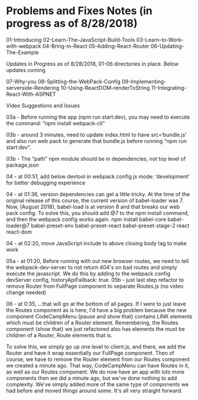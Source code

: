# Problems and Fixes Notes (in progress as of 8/28/2018)

01-Introducing
02-Learn-The-JavaScript-Build-Tools
03-Learn-to-Work-with-webpack
04-Bring-in-React
05-Adding-React-Router
06-Updating-The-Example

Updates in Progress as of 8/28/2018, 01-06 directories in place. Below updates coming

07-Why-you
08-Splitting-the-WebPack-Config
09-Implementing-serverside-Rendering
10-Using-ReactDOM-renderToString
11-Integrating-React-With-ASPNET

Video Suggestions and Issues

03a - Before running the app (npm run start:dev), you may need to execute the command: “npm install webpack-cli”

03b - around 3 minutes, need to update index.html to have src=‘bundle.js’ and also run web pack to generate that bundle.js before running “npm run start:dev”.

03b -  The “path” npm module should be in dependencies, not top level of package.json

04 - at 00:51, add below devtool in webpack.config.js mode: ‘development’ for better debugging experience

04 - at 01:36, version dependencies can get a little tricky.  At the time of the original release of this course, the current version of babel-loader was 7.  Now, (August 2018), babel-load is at version 8 and that breaks our web pack config. To solve this, you should add @7 to the npm install command, and then the webpack config works again.
npm install babel-core babel-loader@7 babel-preset-env babel-preset-react babel-preset-stage-2 react react-dom

04 - at 02:20, move JavaScript include to above closing body tag to make work

05a - at 01:20, Before running with out new browser routes, we need to tell the webpack-dev-server to not return 404's on bad routes and simply execute the javascript.  We do this by adding to the webpack config devServer config, historyApiFallback: true.
05b - just last step refactor to remove Router from FullPage component to separate Routes.js (no video change needed)

06 - at 0:35, ...that will go at the bottom of all pages. <add/> If I were to just leave the Routes component as is here, I'd have a big problem because the new component CodeCampMenu {pause and show that}  contains LINK elements which must be children of a Router element.  Remembering, the Routes component {show that} we just refactored also has elements the must be children of a Router, Route elements that is.

  To solve this, we simply go up one level to client.js, and there, we add the Router and have it wrap essentially our FullPage component.  Then of course, we have to remove the Router element from our Routes component we created a minute ago.  That way, CodeCampMenu can have Routes in it, as well as our Routes component.  We do now have an app with lots more components then we did a minute ago, but we've done nothing to add complexity.  We've simply added more of the same type of components we had before and moved things around some. It's all very straight forward.





